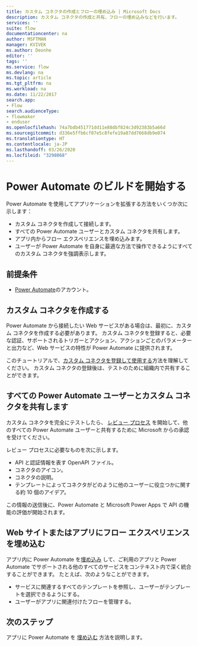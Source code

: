 ```yaml
---
title: カスタム コネクタの作成とフローの埋め込み | Microsoft Docs
description: カスタム コネクタの作成と共有、フローの埋め込みなどを行います。
services: ''
suite: flow
documentationcenter: na
author: MSFTMAN
manager: KVIVEK
ms.author: Deonhe
editor: ''
tags: ''
ms.service: flow
ms.devlang: na
ms.topic: article
ms.tgt_pltfrm: na
ms.workload: na
ms.date: 11/22/2017
search.app:
- Flow
search.audienceType:
- flowmaker
- enduser
ms.openlocfilehash: 74a7bdb451771dd11e88dbf824c3d92383b5a66d
ms.sourcegitcommit: d336e5ffb6cf07e5c8fefe19a87dd7668db9e074
ms.translationtype: HT
ms.contentlocale: ja-JP
ms.lasthandoff: 03/26/2020
ms.locfileid: "3298068"
---
```

# <a name="start-to-build-with-power-automate"></a>Power Automate のビルドを開始する


Power Automate を使用してアプリケーションを拡張する方法をいくつか次に示します：

* カスタム コネクタを作成して接続します。
* すべての Power Automate ユーザーとカスタム コネクタを共有します。
* アプリ内からフロー エクスペリエンスを埋め込みます。
* ユーザーが Power Automate  を自身に最適な方法で操作できるようにすべてのカスタム コネクタを強調表示します。

## <a name="prerequisites"></a>前提条件

* [Power Automate](https://flow.microsoft.com)のアカウント。

## <a name="create-a-custom-connector"></a>カスタム コネクタを作成する

Power Automate から接続したい Web サービスがある場合は、最初に、カスタム コネクタを作成する必要があります。 カスタム コネクタを登録すると、必要な認証、サポートされるトリガーとアクション、アクションごとのパラメーターと出力など、Web サービスの特性が Power Automate に提供されます。

このチュートリアルで、[カスタム コネクタを登録して使用する](https://powerapps.microsoft.com/tutorials/register-custom-api/)方法を理解してください。 カスタム コネクタの登録後は、テストのために組織内で共有することができます。

## <a name="share-a-custom-connector-with-all-power-automate-users"></a>すべての Power Automate ユーザーとカスタム コネクタを共有します

カスタム コネクタを完全にテストしたら、 [レビュー プロセス](https://flow.microsoft.com/blog/calling-all-saas-apps-now-you-can-build-your-own-connector-for-flow-and-logic-apps/) を開始して、他のすべての Power Automate ユーザーと共有するために Microsoft からの承認を受けてください。

レビュー プロセスに必要なものを次に示します。

* API と認証情報を表す OpenAPI ファイル。
* コネクタのアイコン。
* コネクタの説明。
* テンプレートによってコネクタがどのように他のユーザーに役立つかに関する約 10 個のアイデア。

この情報の送信後に、Power Automate  と Microsoft Power Apps で API の機能の評価が開始されます。

## <a name="embed-the-flow-experience-into-your-website-or-app"></a>Web サイトまたはアプリにフロー エクスペリエンスを埋め込む

アプリ内に Power Automate  を[埋め込み](developer/embed-flow-dev.md) して、ご利用のアプリと Power Automate でサポートされる他のすべてのサービスをコンテキスト内で深く統合することができます。 たとえば、次のようなことができます。

* サービスに関連するすべてのテンプレートを参照し、ユーザーがテンプレートを選択できるようにする。
* ユーザーがアプリに関連付けたフローを管理する。

## <a name="next-steps"></a>次のステップ

アプリに Power Automate を [埋め込む](developer/embed-flow-dev.md) 方法を説明します。
